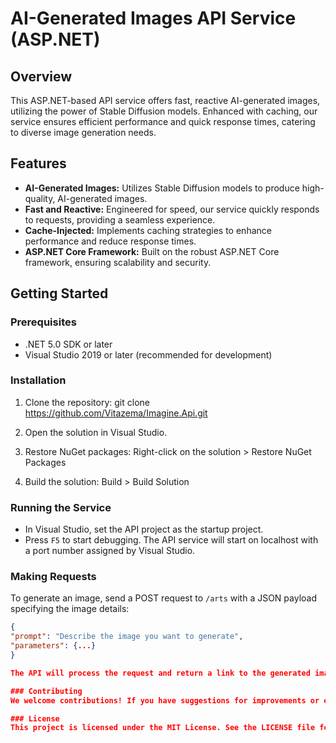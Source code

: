 # AI-Generated Images API Service (ASP.NET)

## Overview

This ASP.NET-based API service offers fast, reactive AI-generated images, utilizing the power of Stable Diffusion models. Enhanced with caching, our service ensures efficient performance and quick response times, catering to diverse image generation needs.

## Features

- **AI-Generated Images:** Utilizes Stable Diffusion models to produce high-quality, AI-generated images.
- **Fast and Reactive:** Engineered for speed, our service quickly responds to requests, providing a seamless experience.
- **Cache-Injected:** Implements caching strategies to enhance performance and reduce response times.
- **ASP.NET Core Framework:** Built on the robust ASP.NET Core framework, ensuring scalability and security.

## Getting Started

### Prerequisites

- .NET 5.0 SDK or later
- Visual Studio 2019 or later (recommended for development)

### Installation

1. Clone the repository:
git clone https://github.com/Vitazema/Imagine.Api.git

2. Open the solution in Visual Studio.
3. Restore NuGet packages:
Right-click on the solution > Restore NuGet Packages
4. Build the solution:
Build > Build Solution

### Running the Service

- In Visual Studio, set the API project as the startup project.
- Press `F5` to start debugging. The API service will start on localhost with a port number assigned by Visual Studio.

### Making Requests

To generate an image, send a POST request to `/arts` with a JSON payload specifying the image details:
```json
{
"prompt": "Describe the image you want to generate",
"parameters": {...}
}

The API will process the request and return a link to the generated image.

### Contributing
We welcome contributions! If you have suggestions for improvements or encounter any issues, please feel free to submit a pull request or open an issue.

### License
This project is licensed under the MIT License. See the LICENSE file for more details.
